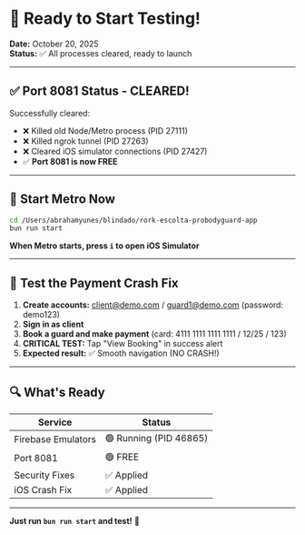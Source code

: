 # 🚀 Ready to Start Testing!

**Date:** October 20, 2025  
**Status:** ✅ All processes cleared, ready to launch

---

## ✅ Port 8081 Status - CLEARED!

Successfully cleared:
- ❌ Killed old Node/Metro process (PID 27111)
- ❌ Killed ngrok tunnel (PID 27263)  
- ❌ Cleared iOS simulator connections (PID 27427)
- ✅ **Port 8081 is now FREE**

---

## 🎯 Start Metro Now

```bash
cd /Users/abrahamyunes/blindado/rork-escolta-probodyguard-app
bun run start
```

**When Metro starts, press `i` to open iOS Simulator**

---

## 🧪 Test the Payment Crash Fix

1. **Create accounts:** client@demo.com / guard1@demo.com (password: demo123)
2. **Sign in as client**
3. **Book a guard and make payment** (card: 4111 1111 1111 1111 / 12/25 / 123)
4. **CRITICAL TEST:** Tap "View Booking" in success alert
5. **Expected result:** ✅ Smooth navigation (NO CRASH!)

---

## 🔍 What's Ready

| Service | Status |
|---------|--------|
| Firebase Emulators | 🟢 Running (PID 46865) |
| Port 8081 | 🟢 FREE |
| Security Fixes | ✅ Applied |
| iOS Crash Fix | ✅ Applied |

---

**Just run `bun run start` and test!** 🚀
